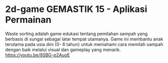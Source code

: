 # 2d-game GEMASTIK 15 - Aplikasi Permainan
Waste sorting adalah game edukasi tentang pemilahan sampah yang berbasis di sungai
sebagai latar tempat utamanya. Game ini membantu anak terutama pada usia dini (0- 6 tahun)
untuk memahami cara memilah sampah dengan baik melalui visual dan gameplay yang
menarik.
https://youtu.be/9SBG-p2AuoE
